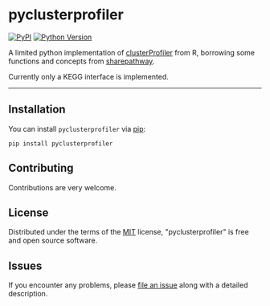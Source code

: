 # pyclusterprofiler

[![PyPI](https://img.shields.io/pypi/v/pyclusterprofiler.svg?color=green)](https://pypi.org/project/pyclusterprofiler)
[![Python Version](https://img.shields.io/pypi/pyversions/pyclusterprofiler.svg?color=green)](https://python.org)

A limited python implementation of [clusterProfiler] from R, borrowing some functions and concepts from [sharepathway].

Currently only a KEGG interface is implemented.

----------------------------------

## Installation

You can install `pyclusterprofiler` via [pip]:

    pip install pyclusterprofiler

## Contributing

Contributions are very welcome.

## License

Distributed under the terms of the [MIT] license,
"pyclusterprofiler" is free and open source software.

## Issues

If you encounter any problems, please [file an issue] along with a detailed description.

[MIT]: http://opensource.org/licenses/MIT
[file an issue]: https://github.com/lukebfunk/pyclusterprofiler/issues
[pip]: https://pypi.org/project/pip/
[clusterProfiler]: https://github.com/YuLab-SMU/clusterProfiler
[sharepathway]: https://github.com/GuipengLi/SharePathway